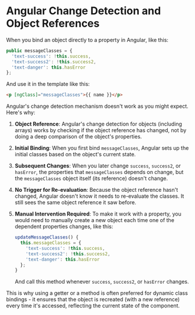 # Angular Change Detection and Object References

When you bind an object directly to a property in Angular, like this:

```typescript
public messageClasses = {
  'text-success': !this.success,
  'text-success2': !this.success2,
  'text-danger': this.hasError
};
```

And use it in the template like this:

```html
<p [ngClass]="messageClasses">{{ name }}</p>
```

Angular's change detection mechanism doesn't work as you might expect. Here's why:

1. **Object Reference**: Angular's change detection for objects (including arrays) works by checking if the object reference has changed, not by doing a deep comparison of the object's properties.

2. **Initial Binding**: When you first bind `messageClasses`, Angular sets up the initial classes based on the object's current state.

3. **Subsequent Changes**: When you later change `success`, `success2`, or `hasError`, the properties that `messageClasses` depends on change, but the `messageClasses` object itself (its reference) doesn't change.

4. **No Trigger for Re-evaluation**: Because the object reference hasn't changed, Angular doesn't know it needs to re-evaluate the classes. It still sees the same object reference it saw before.

5. **Manual Intervention Required**: To make it work with a property, you would need to manually create a new object each time one of the dependent properties changes, like this:

   ```typescript
   updateMessageClasses() {
     this.messageClasses = {
       'text-success': !this.success,
       'text-success2': !this.success2,
       'text-danger': this.hasError
     };
   }
   ```

   And call this method whenever `success`, `success2`, or `hasError` changes.

This is why using a getter or a method is often preferred for dynamic class bindings - it ensures that the object is recreated (with a new reference) every time it's accessed, reflecting the current state of the component.
